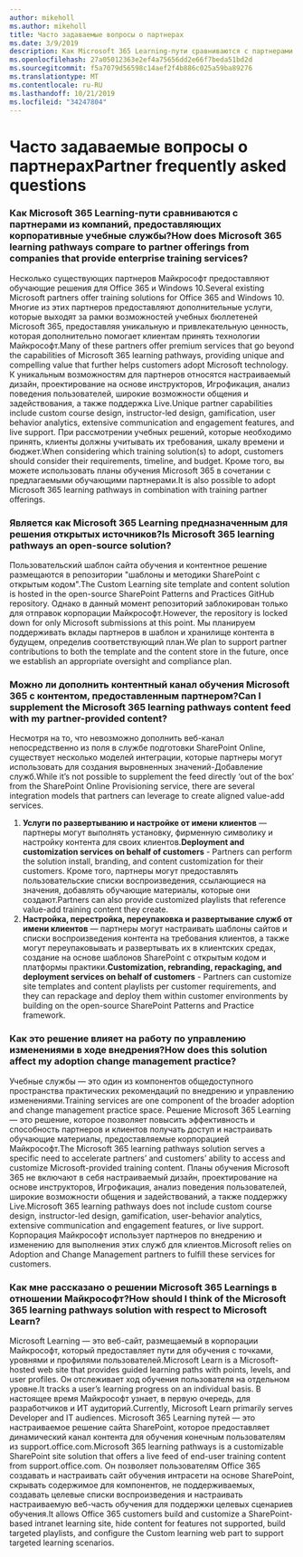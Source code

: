```yaml
---
author: mikeholl
ms.author: mikeholl
title: Часто задаваемые вопросы о партнерах
ms.date: 3/9/2019
description: Как Microsoft 365 Learning-пути сравниваются с партнерами из компаний, предоставляющих корпоративные учебные службы?
ms.openlocfilehash: 27a05012363e2ef4a75656dd2e66f7beda51bd2d
ms.sourcegitcommit: f5a7079d56598c14aef2f4b886c025a59ba89276
ms.translationtype: MT
ms.contentlocale: ru-RU
ms.lasthandoff: 10/21/2019
ms.locfileid: "34247804"
---
```

# <a name="partner-frequently-asked-questions"></a><span data-ttu-id="a7d9e-103">Часто задаваемые вопросы о партнерах</span><span class="sxs-lookup"><span data-stu-id="a7d9e-103">Partner frequently asked questions</span></span>

### <a name="how-does-microsoft-365-learning-pathways-compare-to-partner-offerings-from-companies-that-provide-enterprise-training-services"></a><span data-ttu-id="a7d9e-104">Как Microsoft 365 Learning-пути сравниваются с партнерами из компаний, предоставляющих корпоративные учебные службы?</span><span class="sxs-lookup"><span data-stu-id="a7d9e-104">How does Microsoft 365 learning pathways compare to partner offerings from companies that provide enterprise training services?</span></span>
<span data-ttu-id="a7d9e-105">Несколько существующих партнеров Майкрософт предоставляют обучающие решения для Office 365 и Windows 10.</span><span class="sxs-lookup"><span data-stu-id="a7d9e-105">Several existing Microsoft partners offer training solutions for Office 365 and Windows 10.</span></span> <span data-ttu-id="a7d9e-106">Многие из этих партнеров предоставляют дополнительные услуги, которые выходят за рамки возможностей учебных бюллетеней Microsoft 365, предоставляя уникальную и привлекательную ценность, которая дополнительно помогает клиентам принять технологии Майкрософт.</span><span class="sxs-lookup"><span data-stu-id="a7d9e-106">Many of these partners offer premium services that go beyond the capabilities of Microsoft 365 learning pathways, providing unique and compelling value that further helps customers adopt Microsoft technology.</span></span> <span data-ttu-id="a7d9e-107">К уникальным возможностям для партнеров относятся настраиваемый дизайн, проектирование на основе инструкторов, Игрофикация, анализ поведения пользователей, широкие возможности общения и задействования, а также поддержка Live.</span><span class="sxs-lookup"><span data-stu-id="a7d9e-107">Unique partner capabilities include custom course design, instructor-led design, gamification, user behavior analytics, extensive communication and engagement features, and live support.</span></span> <span data-ttu-id="a7d9e-108">При рассмотрении учебных решений, которые необходимо принять, клиенты должны учитывать их требования, шкалу времени и бюджет.</span><span class="sxs-lookup"><span data-stu-id="a7d9e-108">When considering which training solution(s) to adopt, customers should consider their requirements, timeline, and budget.</span></span> <span data-ttu-id="a7d9e-109">Кроме того, вы можете использовать планы обучения Microsoft 365 в сочетании с предлагаемыми обучающими партнерами.</span><span class="sxs-lookup"><span data-stu-id="a7d9e-109">It is also possible to adopt Microsoft 365 learning pathways in combination with training partner offerings.</span></span>
 
### <a name="is-microsoft-365-learning-pathways-an-open-source-solution"></a><span data-ttu-id="a7d9e-110">Является как Microsoft 365 Learning предназначенным для решения открытых источников?</span><span class="sxs-lookup"><span data-stu-id="a7d9e-110">Is Microsoft 365 learning pathways an open-source solution?</span></span>
<span data-ttu-id="a7d9e-111">Пользовательский шаблон сайта обучения и контентное решение размещаются в репозитории "шаблоны и методики SharePoint с открытым кодом".</span><span class="sxs-lookup"><span data-stu-id="a7d9e-111">The Custom Learning site template and content solution is hosted in the open-source SharePoint Patterns and Practices GitHub repository.</span></span> <span data-ttu-id="a7d9e-112">Однако в данный момент репозиторий заблокирован только для отправок корпорации Майкрософт.</span><span class="sxs-lookup"><span data-stu-id="a7d9e-112">However, the repository is locked down for only Microsoft submissions at this point.</span></span> <span data-ttu-id="a7d9e-113">Мы планируем поддерживать вклады партнеров в шаблон и хранилище контента в будущем, определив соответствующий план.</span><span class="sxs-lookup"><span data-stu-id="a7d9e-113">We plan to support partner contributions to both the template and the content store in the future, once we establish an appropriate oversight and compliance plan.</span></span>  

### <a name="can-i-supplement-the-microsoft-365-learning-pathways-content-feed-with-my-partner-provided-content"></a><span data-ttu-id="a7d9e-114">Можно ли дополнить контентный канал обучения Microsoft 365 с контентом, предоставленным партнером?</span><span class="sxs-lookup"><span data-stu-id="a7d9e-114">Can I supplement the Microsoft 365 learning pathways content feed with my partner-provided content?</span></span> 
<span data-ttu-id="a7d9e-115">Несмотря на то, что невозможно дополнить веб-канал непосредственно из поля в службе подготовки SharePoint Online, существует несколько моделей интеграции, которые партнеры могут использовать для создания выровненных значений-Добавление служб.</span><span class="sxs-lookup"><span data-stu-id="a7d9e-115">While it’s not possible to supplement the feed directly ‘out of the box’ from the SharePoint Online Provisioning service, there are several integration models that partners can leverage to create aligned value-add services.</span></span>

1. <span data-ttu-id="a7d9e-116">**Услуги по развертыванию и настройке от имени клиентов** — партнеры могут выполнять установку, фирменную символику и настройку контента для своих клиентов.</span><span class="sxs-lookup"><span data-stu-id="a7d9e-116">**Deployment and customization services on behalf of customers** - Partners can perform the solution install, branding, and content customization for their customers.</span></span> <span data-ttu-id="a7d9e-117">Кроме того, партнеры могут предоставлять пользовательские списки воспроизведения, ссылающиеся на значения, добавлять обучающие материалы, которые они создают.</span><span class="sxs-lookup"><span data-stu-id="a7d9e-117">Partners can also provide customized playlists that reference value-add training content they create.</span></span> 
2. <span data-ttu-id="a7d9e-118">**Настройка, перестройка, переупаковка и развертывание служб от имени клиентов** — партнеры могут настраивать шаблоны сайтов и списки воспроизведения контента на требования клиентов, а также могут переупаковывать и развертывать их в клиентских средах, создание на основе шаблонов SharePoint с открытым кодом и платформы практики.</span><span class="sxs-lookup"><span data-stu-id="a7d9e-118">**Customization, rebranding, repackaging, and deployment services on behalf of customers** - Partners can customize site templates and content playlists per customer requirements, and they can repackage and deploy them within customer environments by building on the open-source SharePoint Patterns and Practice framework.</span></span> 

### <a name="how-does-this-solution-affect-my-adoption-change-management-practice"></a><span data-ttu-id="a7d9e-119">Как это решение влияет на работу по управлению изменениями в ходе внедрения?</span><span class="sxs-lookup"><span data-stu-id="a7d9e-119">How does this solution affect my adoption change management practice?</span></span> 
<span data-ttu-id="a7d9e-120">Учебные службы — это один из компонентов общедоступного пространства практических рекомендаций по внедрению и управлению изменениями.</span><span class="sxs-lookup"><span data-stu-id="a7d9e-120">Training services are one component of the broader adoption and change management practice space.</span></span> <span data-ttu-id="a7d9e-121">Решение Microsoft 365 Learning — это решение, которое позволяет повысить эффективность и способность партнеров и клиентов получать доступ и настраивать обучающие материалы, предоставляемые корпорацией Майкрософт.</span><span class="sxs-lookup"><span data-stu-id="a7d9e-121">The Microsoft 365 learning pathways solution serves a specific need to accelerate partners’ and customers’ ability to access and customize Microsoft-provided training content.</span></span> <span data-ttu-id="a7d9e-122">Планы обучения Microsoft 365 не включают в себя настраиваемый дизайн, проектирование на основе инструкторов, Игрофикация, анализ поведения пользователей, широкие возможности общения и задействований, а также поддержку Live.</span><span class="sxs-lookup"><span data-stu-id="a7d9e-122">Microsoft 365 learning pathways does not include custom course design, instructor-led design, gamification, user-behavior analytics, extensive communication and engagement features, or live support.</span></span> <span data-ttu-id="a7d9e-123">Корпорация Майкрософт использует партнеров по внедрению и изменению для выполнения этих служб для клиентов.</span><span class="sxs-lookup"><span data-stu-id="a7d9e-123">Microsoft relies on Adoption and Change Management partners to fulfill these services for customers.</span></span> 

### <a name="how-should-i-think-of-the-microsoft-365-learning-pathways-solution-with-respect-to-microsoft-learn"></a><span data-ttu-id="a7d9e-124">Как мне рассказано о решении Microsoft 365 Learnings в отношении Майкрософт?</span><span class="sxs-lookup"><span data-stu-id="a7d9e-124">How should I think of the Microsoft 365 learning pathways solution with respect to Microsoft Learn?</span></span>
<span data-ttu-id="a7d9e-125">Microsoft Learning — это веб-сайт, размещаемый в корпорации Майкрософт, который предоставляет пути для обучения с точками, уровнями и профилями пользователей.</span><span class="sxs-lookup"><span data-stu-id="a7d9e-125">Microsoft Learn is a Microsoft-hosted web site that provides guided learning paths with points, levels, and user profiles.</span></span> <span data-ttu-id="a7d9e-126">Он отслеживает ход обучения пользователя на отдельном уровне.</span><span class="sxs-lookup"><span data-stu-id="a7d9e-126">It tracks a user’s learning progress on an individual basis.</span></span> <span data-ttu-id="a7d9e-127">В настоящее время Майкрософт узнает, в первую очередь, для разработчиков и ИТ аудиторий.</span><span class="sxs-lookup"><span data-stu-id="a7d9e-127">Currently, Microsoft Learn primarily serves Developer and IT audiences.</span></span> <span data-ttu-id="a7d9e-128">Microsoft 365 Learning путей — это настраиваемое решение сайта SharePoint, которое предоставляет динамический канал контента для обучения конечным пользователям из support.office.com.</span><span class="sxs-lookup"><span data-stu-id="a7d9e-128">Microsoft 365 learning pathways is a customizable SharePoint site solution that offers a live feed of end-user training content from support.office.com.</span></span> <span data-ttu-id="a7d9e-129">Он позволяет пользователям Office 365 создавать и настраивать сайт обучения интрасети на основе SharePoint, скрывать содержимое для компонентов, не поддерживаемых, создавать целевые списки воспроизведения и настраивать настраиваемую веб-часть обучения для поддержки целевых сценариев обучения.</span><span class="sxs-lookup"><span data-stu-id="a7d9e-129">It allows Office 365 customers build and customize a SharePoint-based intranet learning site, hide content for features not supported, build targeted playlists, and configure the Custom learning web part to support targeted learning scenarios.</span></span>
